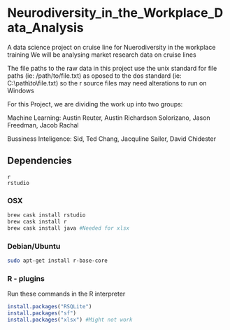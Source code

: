 # Neurodiversity_in_the_Workplace_Data_Analysis
A data science project on cruise line for Nuerodiversity in the workplace training
We will be analysing market research data on cruise lines

The file paths to the raw data in this project use the unix standard for file paths (ie: /path/to/file.txt)
as oposed to the dos standard (ie: C:\path\to\file.txt) so the r source files may need alterations to run on Windows

For this Project, we are dividing the work up into two groups:

Machine Learning: Austin Reuter, Austin Richardson Solorizano, Jason Freedman, Jacob Rachal

Bussiness Inteligence: Sid, Ted Chang, Jacquline Sailer, David Chidester


## Dependencies
```
r
rstudio
```

### OSX
``` BASH
brew cask install rstudio
brew cask install r
brew cask install java #Needed for xlsx
```

### Debian/Ubuntu
``` BASH
sudo apt-get install r-base-core
```

### R - plugins
Run these commands in the R interpreter
``` R
install.packages("RSQLite")
install.packages("sf")
install.packages("xlsx") #Might not work
```
